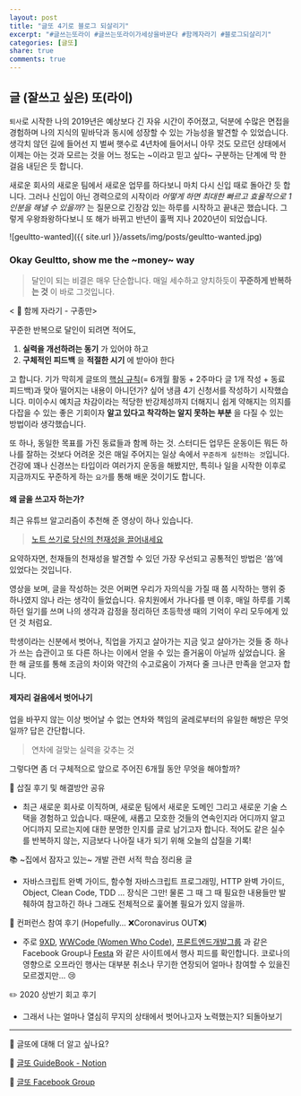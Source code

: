 ```yaml
---
layout: post
title: "글또 4기로 블로그 되살리기"
excerpt: "#글쓰는또라이 #글쓰는또라이가세상을바꾼다 #함께자라기 #블로그되살리기"
categories: [글또]
share: true
comments: true
---
```


## 글 (잘쓰고 싶은) 또(라이)

`퇴사`로 시작한 나의 2019년은 예상보다 긴 자유 시간이 주어졌고, 덕분에 수많은 면접을 경험하며 나의 지식의 밑바닥과 동시에 성장할 수 있는 가능성을 발견할 수 있었습니다. 생각치 않던 길에 들어선 지 벌써 햇수로 4년차에 들어서니 아무 것도 모르던 상태에서 이제는 아는 것과 모르는 것을 어느 정도는 ~이라고 믿고 싶다~ 구분하는 단계에 막 한 걸음 내딛은 듯 합니다.

새로운 회사의 새로운 팀에서 새로운 업무를 하다보니 마치 다시 신입 때로 돌아간 듯 합니다. 그러나 신입이 아닌 경력으로의 시작이라 *어떻게 하면 최대한 빠르고 효율적으로 1인분을 해낼 수 있을까?* 는 질문으로 긴장감 있는 하루를 시작하고 끝내곤 했습니다. 그렇게 우왕좌왕하다보니 또 해가 바뀌고 반년이 훌쩍 지나 2020년이 되었습니다.

![geultto-wanted]({{ site.url }}/assets/img/posts/geultto-wanted.jpg)

### Okay Geultto, show me the ~money~ way

> 달인이 되는 비결은 매우 단순합니다. 매일 세수하고 양치하듯이 **꾸준하게 반복하는 것** 이 바로 그것입니다.

< 🌱 함께 자라기 - 구종만>

꾸준한 반복으로 달인이 되려면 적어도,

1. **실력을 개선하려는 동기** 가 있어야 하고
2. **구체적인 피드백** 을 **적절한 시기** 에 받아야 한다

고 합니다. 기가 막히게 글또의 [핵심 규칙](https://www.notion.so/3157ee1968b44d68ac8451e9ac628653)(= 6개월 활동 + 2주마다 글 1개 작성 + 동료 피드백)과 맞아 떨어지는 내용이 아니던가? 싶어 냉큼 4기 신청서를 작성하기 시작했습니다. 미이수시 예치금 차감이라는 적당한 반강제성까지 더해지니 쉽게 약해지는 의지를 다잡을 수 있는 좋은 기회이자 **알고 있다고 착각하는 알지 못하는 부분** 을 다질 수 있는 방법이라 생각했습니다.

또 하나, 동일한 목표를 가진 동료들과 함께 하는 것. 스터디든 업무든 운동이든 뭐든 하나를 잘하는 것보다 어려운 것은 매일 주어지는 일상 속에서 `꾸준하게 실천하는 것`입니다. 건강에 꽤나 신경쓰는 타입이라 여러가지 운동을 해봤지만, 특히나 일을 시작한 이후로 지금까지도 꾸준하게 하는 `요가`를 통해 배운 것이기도 합니다.

#### 왜 글을 쓰고자 하는가?

최근 유튜브 알고리즘이 추천해 준 영상이 하나 있습니다.

> [노트 쓰기로 당신의 천재성을 끌어내세요](https://youtu.be/g-39OF50pUw)

요약하자면, 천재들의 천재성을 발견할 수 있던 가장 우선되고 공통적인 방법은 ‘씀’에 있었다는 것입니다.

영상을 보며, 글을 작성하는 것은 어쩌면 우리가 자의식을 가질 때 쯤 시작하는 행위 중 하나였지 않나 라는 생각이 들었습니다. 유치원에서 가나다를 뗀 이후, 매일 하루를 기록하던 일기를 쓰며 나의 생각과 감정을 정리하던 초등학생 때의 기억이 우리 모두에게 있던 것 처럼요.

학생이라는 신분에서 벗어나, 직업을 가지고 살아가는 지금 잊고 살아가는 것들 중 하나가 쓰는 습관이고 또 다른 하나는 이에서 얻을 수 있는 즐거움이 아닐까 싶었습니다. 올 한 해 글또를 통해 조금의 차이와 약간의 수고로움이 가져다 줄 크나큰 만족을 얻고자 합니다.

#### 제자리 걸음에서 벗어나기

업을 바꾸지 않는 이상 벗어날 수 없는 연차와 책임의 굴레로부터의 유일한 해방은 무엇일까? 답은 간단합니다.

> 연차에 걸맞는 실력을 갖추는 것

그렇다면 좀 더 구체적으로 앞으로 주어진 6개월 동안 무엇을 해야할까?

📝 삽질 후기 및 해결방안 공유
  - 최근 새로운 회사로 이직하며, 새로운 팀에서 새로운 도메인 그리고 새로운 기술 스택을 경험하고 있습니다. 때문에, 새롭고 모호한 것들의 연속인지라 어디까지 알고 어디까지 모르는지에 대한 분명한 인지를 글로 남기고자 합니다. 적어도 같은 실수를 반복하지 않는, 지금보다 나아질 내가 되기 위해 오늘의 삽질을 기록!

📚 ~집에서 잠자고 있는~ 개발 관련 서적 학습 정리용 글
  - 자바스크립트 완벽 가이드, 함수형 자바스크립트 프로그래밍, HTTP 완벽 가이드, Object, Clean Code, TDD ... 장식은 그만! 물론 그 때 그 때 필요한 내용들만 발췌하여 참고하긴 하나 그래도 전체적으로 훑어볼 필요가 있지 않을까.

🎤 컨퍼런스 참여 후기 (Hopefully... ❌Coronavirus OUT❌)
  - 주로 [9XD](https://www.facebook.com/groups/9xdevelopers/), [WWCode (Women Who Code)](https://www.facebook.com/groups/wwcodeseoul), [프론트엔드개발그룹](https://www.facebook.com/groups/webfrontend/) 과 같은 Facebook Group나 [Festa](https://festa.io) 와 같은 사이트에서 행사 피드를 확인합니다. 코로나의 영향으로 오프라인 행사는 대부분 취소나 무기한 연장되어 얼마나 참여할 수 있을진 모르겠지만... 😢

✏️ 2020 상반기 회고 후기
  - 그래서 나는 얼마나 열심히 무지의 상태에서 벗어나고자 노력했는지? 되돌아보기

---

🔗 글또에 대해 더 알고 싶나요?

📌 [글또 GuideBook - Notion](https://bit.ly/geultto)

📌 [글또 Facebook Group](https://www.facebook.com/groups/geultto/)
